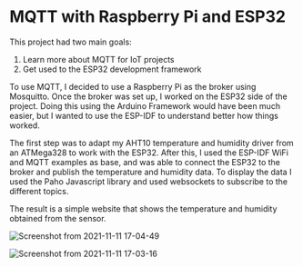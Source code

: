 # MQTT with Raspberry Pi and ESP32 

This project had two main goals:
 1. Learn more about MQTT for IoT projects
 2. Get used to the ESP32 development framework
  
To use MQTT, I decided to use a Raspberry Pi as the broker using Mosquitto. 
Once the broker was set up, I worked on the ESP32 side of the project. 
Doing this using the Arduino Framework would have been much easier, but I wanted to use the ESP-IDF to understand better how things worked. 

The first step was to adapt my AHT10 temperature and humidity driver from an ATMega328 to work with the ESP32. 
After this, I used the ESP-IDF WiFi and MQTT examples as base, and was able to connect the ESP32 to the broker and publish the temperature and humidity data. 
To display the data I used the Paho Javascript library and used websockets to subscribe to the different topics.

The result is a simple website that shows the temperature and humidity obtained from the sensor. 

![Screenshot from 2021-11-11 17-04-49](https://user-images.githubusercontent.com/34103285/141339095-ad1bf19b-9a84-40e1-83bf-b9c639753dd5.png)


![Screenshot from 2021-11-11 17-03-16](https://user-images.githubusercontent.com/34103285/141338847-c3fa0bff-13f9-4a4f-9219-f0f043fb2043.png)
